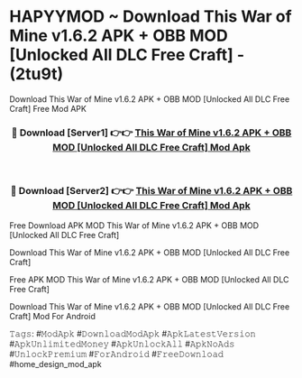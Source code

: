 # HAPYYMOD ~ Download This War of Mine v1.6.2 APK + OBB MOD [Unlocked All DLC Free Craft] - (2tu9t)
Download This War of Mine v1.6.2 APK + OBB MOD [Unlocked All DLC Free Craft] Free Mod APK

<div align="center">
<h3>🔴 Download [Server1] 👉👉 <a href="https://apk-comot.site?title=This_War_of_Mine_v1.6.2_APK_+_OBB_MOD_[Unlocked_All_DLC_Free_Craft]">This War of Mine v1.6.2 APK + OBB MOD [Unlocked All DLC Free Craft] Mod Apk</a></h3><br>

<h3>🔴 Download [Server2] 👉👉 <a href="https://apk-comot.site?title=This_War_of_Mine_v1.6.2_APK_+_OBB_MOD_[Unlocked_All_DLC_Free_Craft]">This War of Mine v1.6.2 APK + OBB MOD [Unlocked All DLC Free Craft] Mod Apk</a></h3>
</div>


Free Download APK MOD This War of Mine v1.6.2 APK + OBB MOD [Unlocked All DLC Free Craft]

Download This War of Mine v1.6.2 APK + OBB MOD [Unlocked All DLC Free Craft] 

Free APK MOD This War of Mine v1.6.2 APK + OBB MOD [Unlocked All DLC Free Craft] 

Download This War of Mine v1.6.2 APK + OBB MOD [Unlocked All DLC Free Craft] Mod For Android

𝚃𝚊𝚐𝚜: #𝙼𝚘𝚍𝙰𝚙𝚔 #𝙳𝚘𝚠𝚗𝚕𝚘𝚊𝚍𝙼𝚘𝚍𝙰𝚙𝚔 #𝙰𝚙𝚔𝙻𝚊𝚝𝚎𝚜𝚝𝚅𝚎𝚛𝚜𝚒𝚘𝚗 #𝙰𝚙𝚔𝚄𝚗𝚕𝚒𝚖𝚒𝚝𝚎𝚍𝙼𝚘𝚗𝚎𝚢 #𝙰𝚙𝚔𝚄𝚗𝚕𝚘𝚌𝚔𝙰𝚕𝚕 #𝙰𝚙𝚔𝙽𝚘𝙰𝚍𝚜 #𝚄𝚗𝚕𝚘𝚌𝚔𝙿𝚛𝚎𝚖𝚒𝚞𝚖 #𝙵𝚘𝚛𝙰𝚗𝚍𝚛𝚘𝚒𝚍 #𝙵𝚛𝚎𝚎𝙳𝚘𝚠𝚗𝚕𝚘𝚊𝚍 #home_design_mod_apk